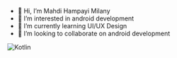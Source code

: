 - 👋 Hi, I’m Mahdi Hampayi Milany
- 👀 I’m interested in android development 
- 🌱 I’m currently learning UI/UX Design
- 💞️ I’m looking to collaborate on android development

![Kotlin](https://img.shields.io/badge/Kotlin-0095D5?&style=for-the-badge&logo=kotlin&logoColor=white)

<!---
coderHM79/coderHM79 is a ✨ special ✨ repository because its `README.md` (this file) appears on your GitHub profile.
You can click the Preview link to take a look at your changes.
--->
